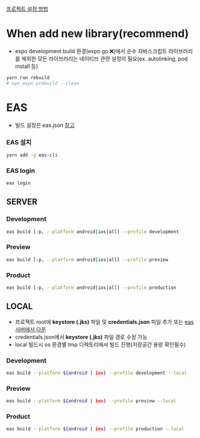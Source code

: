 [프로젝트 설정 방법](./HOW_TO_SETTING.md)

# When add new library(recommend)

- expo development build 환경(expo go :x:)에서 순수 자바스크립트 라이브러리를 제외한 모든 라이브러리는 네이티브 관련 설정이 필요(ex. autolinking, pod install 등)

```bash
yarn run rebuild
# npx expo prebuild --clean
```

# EAS

- 빌드 설정은 eas.json [참고](./HOW_TO_SETTING.md#easjson)

### EAS 설치

```bash
yarn add -g eas-cli
```

### EAS login

```bash
eas login
```

## SERVER

### Development

```bash
eas build [-p, --platform android|ios|all] --profile development
```

### Preview

```bash
eas build [-p, --platform android|ios|all] --profile preview
```

### Product

```bash
eas build [-p, --platform android|ios|all] --profile production
```

## LOCAL

- 프로젝트 root에 **keystore (.jks)** 파일 및 **credentials.json** 파일 추가 또는 [eas 서버에서 다운](./HOW_TO_SETTING.md#sync-credentials-to-eas-servers)
- credentials.json에서 **keystore (.jks)** 파일 경로 수정 가능
- local 빌드시 os 환경별 tmp 디렉토리에서 빌드 진행(저장공간 용량 확인필수)

### Development

```bash
eas build --platform ${android | ios} --profile development --local
```

### Preview

```bash
eas build --platform ${android | ios} --profile preview --local
```

### Product

```bash
eas build --platform ${android | ios} --profile production --local
```
